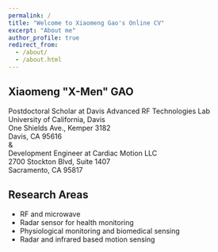 ```yaml
---
permalink: /
title: "Welcome to Xiaomeng Gao's Online CV"
excerpt: "About me"
author_profile: true
redirect_from: 
  - /about/
  - /about.html
---
```


## **Xiaomeng "X-Men" GAO**<br/>

Postdoctoral Scholar at Davis Advanced RF Technologies Lab <br/>
University of California, Davis <br/>
One Shields Ave., Kemper 3182 <br/>
Davis, CA 95616 <br/>
& <br/>
Development Engineer at Cardiac Motion LLC <br/>
2700 Stockton Blvd, Suite 1407 <br/>
Sacramento, CA 95817 <br/>

## Research Areas
* RF and microwave
* Radar sensor for health monitoring 
* Physiological monitoring and biomedical sensing
* Radar and infrared based motion sensing
